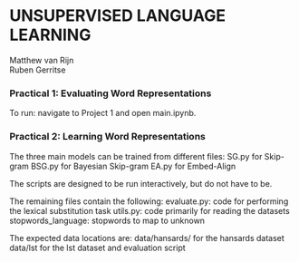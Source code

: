 # UNSUPERVISED LANGUAGE LEARNING
Matthew van Rijn<br>
Ruben Gerritse

### Practical 1: Evaluating Word Representations
To run: navigate to Project 1 and open main.ipynb.

### Practical 2: Learning Word Representations
The three main models can be trained from different files:
SG.py for Skip-gram
BSG.py for Bayesian Skip-gram
EA.py for Embed-Align

The scripts are designed to be run interactively, but do not have to be.

The remaining files contain the following:
evaluate.py: code for performing the lexical substitution task
utils.py: code primarily for reading the datasets
stopwords_language: stopwords to map to unknown

The expected data locations are:
data/hansards/ for the hansards dataset
data/lst for the lst dataset and evaluation script


